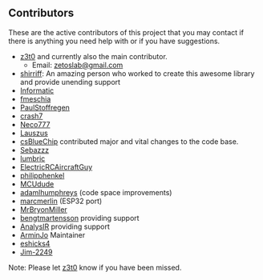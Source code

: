 ## Contributors
These are the active contributors of this project that you may contact if there is anything you need help with or if you have suggestions.

- [z3t0](https://github.com/z3t0) and currently also the main contributor.
  * Email: zetoslab@gmail.com
- [shirriff](https://github.com/shirriff): An amazing person who worked to create this awesome library and provide unending support
- [Informatic](https://github.com/Informatic)
- [fmeschia](https://github.com/fmeschia)
- [PaulStoffregen](https://github.com/paulstroffregen)
- [crash7](https://github.com/crash7)
- [Neco777](https://github.com/neco777)
- [Lauszus](https://github.com/lauszus)
- [csBlueChip](https://github.com/csbluechip) contributed major and vital changes to the code base.
- [Sebazzz](https://github.com/sebazz)
- [lumbric](https://github.com/lumbric)
- [ElectricRCAircraftGuy](https://github.com/electricrcaircraftguy)
- [philipphenkel](https://github.com/philipphenkel)
- [MCUdude](https://github.com/MCUdude)
- [adamlhumphreys](https://github.com/adamlhumphreys) (code space improvements)
- [marcmerlin](https://github.com/marcmerlin) (ESP32 port)
- [MrBryonMiller](https://github.com/MrBryonMiller)
- [bengtmartensson](https://github.com/bengtmartensson) providing support
- [AnalysIR](https:/github.com/AnalysIR) providing support
- [ArminJo](https://github.com/ArminJo) Maintainer
- [eshicks4](https://github.com/eshicks4)
- [Jim-2249](https://github.com/Jim-2249)

Note: Please let [z3t0](https://github.com/z3t0) know if you have been missed.
